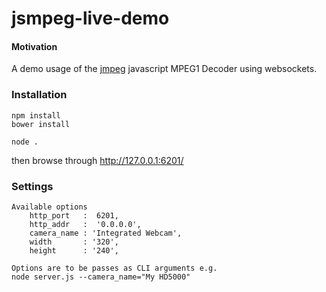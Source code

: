 jsmpeg-live-demo
==========

#### Motivation ####

A demo usage of the [jmpeg](https://github.com/131/jsmpeg) javascript MPEG1 Decoder using websockets.


### Installation ###

```
npm install
bower install

node .
```
then browse through http://127.0.0.1:6201/

### Settings ###

```
Available options
    http_port   :  6201,
    http_addr   :  '0.0.0.0',
    camera_name : 'Integrated Webcam',
    width       : '320',
    height      : '240',

Options are to be passes as CLI arguments e.g.
node server.js --camera_name="My HD5000"

```